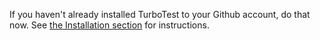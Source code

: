 If you haven't already installed TurboTest to your Github account, do that now. See 
[the Installation section](../github-app/github-app-installation.md) for instructions.

